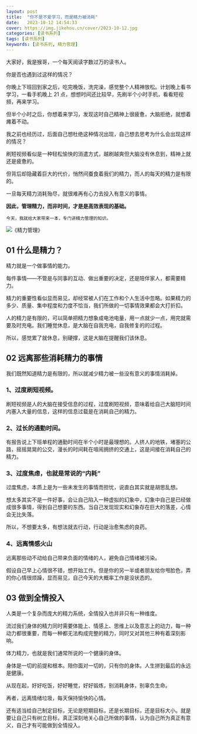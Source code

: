 ```yaml
---
layout: post
title:  "你不是不爱学习，而是精力被消耗"
date:   2023-10-12 14:54:33
cover: https://img.jikehou.cn/cover/2023-10-12.jpg
categories: [读书系列]
tags: [读书系列]
keywords: [读书系列, 精力管理]
---
```

大家好，我是猴哥，一个每天阅读字数过万的读书人。

你是否也遇到过这样的情况？

你晚上下班回到家之后，吃完晚饭，洗完澡，感觉整个人精神放松。计划晚上看书学习，一看手机晚上 21 点，想想时间还比较早，先刷半个小时手机，看看短视频，再来学习。

但半个小时之后，你想着来学习，发现这时自己精神上很疲惫，大脑拒绝，就想着瘫着不动。

我之前也经历过，后面自己想杜绝这种情况出现，自己想去思考为什么会出现这样的情况？

刷短视频看似是一种轻松愉快的消遣方式，越刷越爽但大脑没有休息到，精神上就还是疲惫的。

但背后却隐藏着巨大的代价，悄然间蚕食着我们的精力，而人的每天的精力是有限的。

一旦每天精力消耗殆尽，就很难再有心力去投入有意义的事情。

**因此，管理精力，而非时间，才是是高效表现的基础。**

`今天，我就给大家带来一本，专门讲精力管理的知识。`


![《精力管理》](https://img.jikehou.cn/img/20231012_1.png)

## 01 什么是精力？

精力就是一个做事情的能力。

每件事情——不管是与同事的互动、做出重要的决定，还是陪伴家人，都需要精力。

精力的重要性看似显而易见，却经常被人们在工作和个人生活中忽略。如果精力的多少、质量、集中程度和力度不恰当，我们所做的一切事情效果都会大打折扣。

人的精力是有限的，可以简单把精力想象成电池电量，用一点就少一点，用完就需要及时充电。我们睡觉休息，是大脑在自我充电，自我修复的的过程。

所以，感觉累了就休息，别硬撑，这是大脑在提醒我们该休息。

## 02 远离那些消耗精力的事情

我们既然知道精力是有限的，所以就减少精力被一些没有意义的事情消耗掉。

### 1、过度刷短视频。

刷短视频是人的大脑在接受信息的过程，过度刷短视频，意味着给自己大脑短时间内塞入大量的信息，这样的信息过载是在消耗自己的精力。

### 2、过长的通勤时间。

有报告说上下班单程的通勤时间在半个小时是最理想的。人挤人的地铁，堵塞的公路，摇摇晃晃的公交，漫长的时间耗在喧闹拥挤的交通上，这是间接在消耗自己的精力。

### 3、过度焦虑，也就是常说的“内耗”

过度焦虑，本质上是为一些未发生的事情而担忧，说直白其实就是胡思乱想。

想太多其实不是一件好事，会让自己陷入一种虚拟的幻象中，幻象中自己是已经做成很多事情，得到自己想要的东西。当自己发现现实和幻象存在巨大的落差，心情会无比失落。

所以，不想要太多，有想法就去行动，行动是治愈焦虑的良药。

### 4、远离情感火山

远离那些动不动给自己带来负面的情绪的人，避免自己情绪被污染。

假设自己早上心情很不错，想开始工作。但是你的另一半或者朋友给你甩脸色，弄的你心情很烦躁，显而易见，自己今天的大概率工作是没状态的。

## 03 做到全情投入

人类是一个复杂而庞大的精力系统，全情投入也并非只有一种维度。

流过我们身体的精力同时需要体能上、情感上、思维上以及意志上的动力，每一种动力都很重要，而每一种都无法构成完整的精力，同时又对其他三种有着深刻影响。

体力精力，也就是我们通常所说的一个健康的身体。

身体是一切的前提和根本。陪你面对一切的，只有你的身体。人生拼到最后的永远是健康。

从现在起，好好吃饭，好好睡觉，好好锻炼，别消耗身体，别辜负生命。

再者，远离情绪垃圾，每天保持愉快的心情。

还有适当给自己制定目标，无论是短期目标，还是长期目标，还是目标大小。就是要让自己只有树立目标，真正深刻地关心自己所做的事情，认为自己所为真正有意义，自己才有可能做到全情投入。